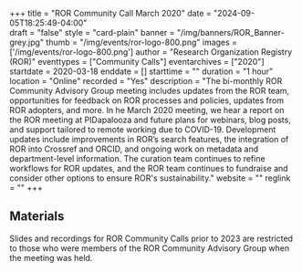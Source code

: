 +++
title = "ROR Community Call March 2020" 
date = "2024-09-05T18:25:49-04:00"  
draft = "false" 
style = "card-plain" 
banner = "/img/banners/ROR_Banner-grey.jpg" 
thumb = "/img/events/ror-logo-800.png" 
images = ['/img/events/ror-logo-800.png']
author = "Research Organization Registry (ROR)" 
eventtypes = ["Community Calls"]
eventarchives = ["2020"]
startdate = 2020-03-18
enddate = []
starttime = ""
duration = "1 hour"
location = "Online"
recorded = "Yes"
description = "The bi-monthly ROR Community Advisory Group meeting includes updates from the ROR team, opportunities for feedback on ROR processes and policies, updates from ROR adopters, and more. In he March 2020 meeting, we hear a report on the ROR meeting at PIDapalooza and future plans for webinars, blog posts, and support tailored to remote working due to COVID-19. Development updates include improvements in ROR’s search features, the integration of ROR into Crossref and ORCID, and ongoing work on metadata and department-level information. The curation team continues to refine workflows for ROR updates, and the ROR team continues to fundraise and consider other options to ensure ROR's sustainability."
website = ""
reglink = ""
+++

## Materials 

Slides and recordings for ROR Community Calls prior to 2023 are restricted to those who were members of the ROR Community Advisory Group when the meeting was held. 